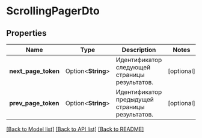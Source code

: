 # ScrollingPagerDto

## Properties

Name | Type | Description | Notes
------------ | ------------- | ------------- | -------------
**next_page_token** | Option<**String**> | Идентификатор следующей страницы результатов. | [optional]
**prev_page_token** | Option<**String**> | Идентификатор предыдущей страницы результатов. | [optional]

[[Back to Model list]](../README.md#documentation-for-models) [[Back to API list]](../README.md#documentation-for-api-endpoints) [[Back to README]](../README.md)


